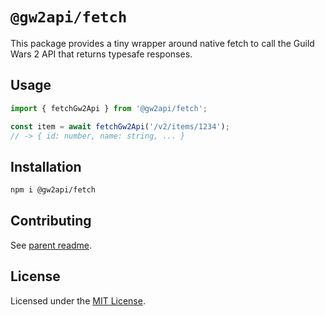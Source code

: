# `@gw2api/fetch`

This package provides a tiny wrapper around native fetch to call the Guild Wars 2 API that returns typesafe responses.

## Usage

```ts
import { fetchGw2Api } from '@gw2api/fetch';

const item = await fetchGw2Api('/v2/items/1234');
// -> { id: number, name: string, ... }
```

## Installation

```sh
npm i @gw2api/fetch
```

## Contributing

See [parent readme](../../README.md#contributing).

## License

Licensed under the [MIT License](./LICENSE).
